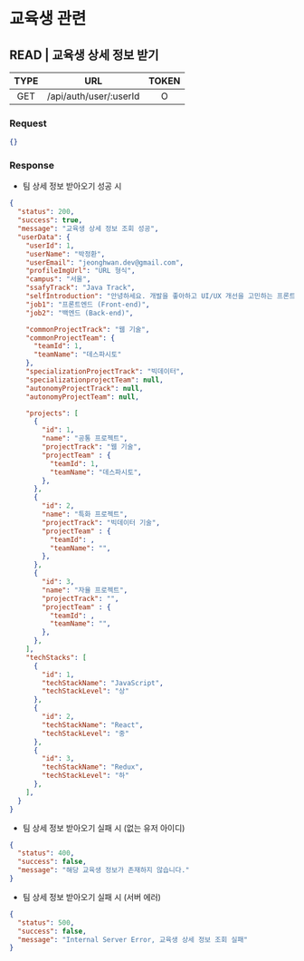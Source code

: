 # 교육생 관련

## READ | 교육생 상세 정보 받기

| TYPE |          URL           | TOKEN |
| :--: | :--------------------: | :---: |
| GET  | /api/auth/user/:userId |   O   |

### Request

```json
{}
```

### Response

- 팀 상세 정보 받아오기 성공 시

```json
{
  "status": 200,
  "success": true,
  "message": "교육생 상세 정보 조회 성공",
  "userData": {
    "userId": 1,
    "userName": "박정환",
    "userEmail": "jeonghwan.dev@gmail.com",
    "profileImgUrl": "URL 형식",
    "campus": "서울",
    "ssafyTrack": "Java Track",
    "selfIntroduction": "안녕하세요. 개발을 좋아하고 UI/UX 개선을 고민하는 프론트엔드 개발자 박정환입니다.",
    "job1": "프론트엔드 (Front-end)",
    "job2": "백엔드 (Back-end)",

    "commonProjectTrack": "웹 기술",
    "commonProjectTeam": {
      "teamId": 1,
      "teamName": "데스파시토"
    },
    "specializationProjectTrack": "빅데이터",
    "specializationprojectTeam": null,
    "autonomyProjectTrack": null,
    "autonomyProjectTeam": null,

    "projects": [
      {
        "id": 1,
        "name": "공통 프로젝트",
        "projectTrack": "웹 기술",
        "projectTeam" : {
          "teamId": 1,
          "teamName": "데스파시토",
        },
      },
      {
        "id": 2,
        "name": "특화 프로젝트",
        "projectTrack": "빅데이터 기술",
        "projectTeam" : {
          "teamId": ,
          "teamName": "",
        },
      },
      {
        "id": 3,
        "name": "자율 프로젝트",
        "projectTrack": "",
        "projectTeam" : {
          "teamId": ,
          "teamName": "",
        },
      },
    ],
    "techStacks": [
      {
        "id": 1,
        "techStackName": "JavaScript",
        "techStackLevel": "상"
      },
      {
        "id": 2,
        "techStackName": "React",
        "techStackLevel": "중"
      },
      {
        "id": 3,
        "techStackName": "Redux",
        "techStackLevel": "하"
      },
    ],
  }
}
```

- 팀 상세 정보 받아오기 실패 시 (없는 유저 아이디)

```json
{
  "status": 400,
  "success": false,
  "message": "해당 교육생 정보가 존재하지 않습니다."
}
```

- 팀 상세 정보 받아오기 실패 시 (서버 에러)

```json
{
  "status": 500,
  "success": false,
  "message": "Internal Server Error, 교육생 상세 정보 조회 실패"
}
```
